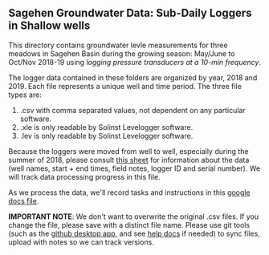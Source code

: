 ## Sagehen Groundwater Data: Sub-Daily Loggers in Shallow wells

This directory contains groundwater levle measurements for three meadows in Sagehen Basin during the growing season: May/June to Oct/Nov 2018-19 using *logging pressure transducers at a 10-min frequency*. 

The logger data contained in these folders are organized by year, 2018 and 2019. Each file represents a unique well and time period. The three file types are:

1. .csv with comma separated values, not dependent on any particular software.
2. .xle is only readable by Solinst Levelogger software.
3. .lev is only readable by Solinst Levelogger software.

Because the loggers were moved from well to well, especially during the summer of 2018, please consult [this sheet](https://docs.google.com/spreadsheets/d/1AUDLyi7_ER2n2P46caTSbKDx0lcRPYqYAcefWkf2Hr0/edit#gid=258617925) for information about the data (well names, start + end times, field notes, logger ID and serial number).  We will track data processing progress in this file.

As we process the data, we'll record tasks and instructions in this [google docs file](https://docs.google.com/document/d/1SkeEyw_Hy92w4wKUREM5MnydNLWko_dcTGWOw4gq3G8/edit).

**IMPORTANT NOTE**: We don't want to overwrite the original .csv files. If you change the file, please save with a distinct file name. Please use git tools (such as the [github desktop app](https://desktop.github.com/), and see [help docs](https://docs.github.com/en/desktop) if needed) to sync files, upload with notes so we can track versions.

